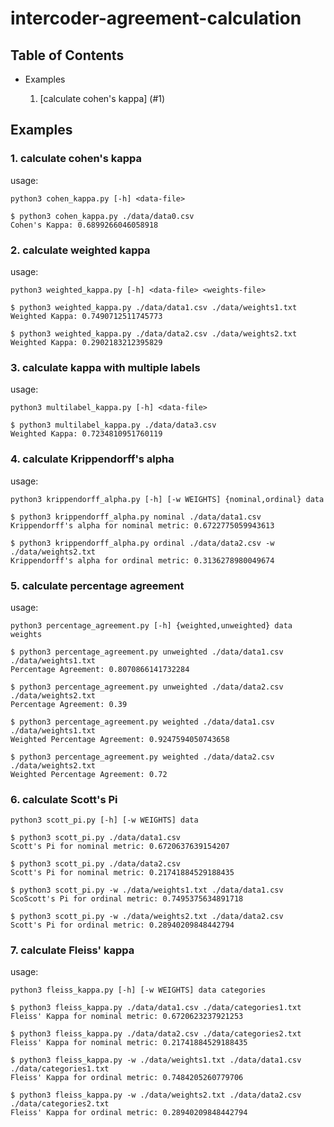 # intercoder-agreement-calculation

## Table of Contents
* Examples

  1. [calculate cohen's kappa] (#1)


<a name="ex"></a>
## Examples

<a name="1"></a>
### 1. calculate cohen's kappa
usage:
```console
python3 cohen_kappa.py [-h] <data-file>
```
```console
$ python3 cohen_kappa.py ./data/data0.csv
Cohen's Kappa: 0.6899266046058918
```


<a name="2"></a>
### 2. calculate weighted kappa
usage:
```console
python3 weighted_kappa.py [-h] <data-file> <weights-file>
```   
```console
$ python3 weighted_kappa.py ./data/data1.csv ./data/weights1.txt
Weighted Kappa: 0.7490712511745773
```

```console
$ python3 weighted_kappa.py ./data/data2.csv ./data/weights2.txt
Weighted Kappa: 0.2902183212395829
```

<a name="3"></a>
### 3. calculate kappa with multiple labels
usage:
```console
python3 multilabel_kappa.py [-h] <data-file>
``` 
```console
$ python3 multilabel_kappa.py ./data/data3.csv
Weighted Kappa: 0.7234810951760119
```

### 4. calculate Krippendorff's alpha
usage:
```console
python3 krippendorff_alpha.py [-h] [-w WEIGHTS] {nominal,ordinal} data
```            
```console
$ python3 krippendorff_alpha.py nominal ./data/data1.csv 
Krippendorff's alpha for nominal metric: 0.6722775059943613
```
```console
$ python3 krippendorff_alpha.py ordinal ./data/data2.csv -w ./data/weights2.txt
Krippendorff's alpha for ordinal metric: 0.3136278980049674
```

### 5. calculate percentage agreement
usage:
```console
python3 percentage_agreement.py [-h] {weighted,unweighted} data weights
```                                                                                                  
```console
$ python3 percentage_agreement.py unweighted ./data/data1.csv ./data/weights1.txt
Percentage Agreement: 0.8070866141732284
```
```console
$ python3 percentage_agreement.py unweighted ./data/data2.csv ./data/weights2.txt 
Percentage Agreement: 0.39
```
```console
$ python3 percentage_agreement.py weighted ./data/data1.csv ./data/weights1.txt
Weighted Percentage Agreement: 0.9247594050743658
```
```console
$ python3 percentage_agreement.py weighted ./data/data2.csv ./data/weights2.txt
Weighted Percentage Agreement: 0.72
```
### 6. calculate Scott's Pi
```console
python3 scott_pi.py [-h] [-w WEIGHTS] data
```
```console
$ python3 scott_pi.py ./data/data1.csv  
Scott's Pi for nominal metric: 0.6720637639154207
```
```console
$ python3 scott_pi.py ./data/data2.csv
Scott's Pi for nominal metric: 0.21741884529188435
```
```console
$ python3 scott_pi.py -w ./data/weights1.txt ./data/data1.csv
ScoScott's Pi for ordinal metric: 0.7495375634891718
```
```console
$ python3 scott_pi.py -w ./data/weights2.txt ./data/data2.csv 
Scott's Pi for ordinal metric: 0.28940209848442794
```

### 7. calculate Fleiss' kappa
usage:
```console
python3 fleiss_kappa.py [-h] [-w WEIGHTS] data categories
```
```console
$ python3 fleiss_kappa.py ./data/data1.csv ./data/categories1.txt
Fleiss' Kappa for nominal metric: 0.6720623237921253
```
```console
$ python3 fleiss_kappa.py ./data/data2.csv ./data/categories2.txt
Fleiss' Kappa for nominal metric: 0.21741884529188435
```

```console
$ python3 fleiss_kappa.py -w ./data/weights1.txt ./data/data1.csv ./data/categories1.txt
Fleiss' Kappa for ordinal metric: 0.7484205260779706
```
```console
$ python3 fleiss_kappa.py -w ./data/weights2.txt ./data/data2.csv ./data/categories2.txt
Fleiss' Kappa for ordinal metric: 0.28940209848442794
```


